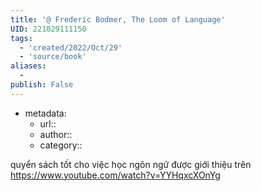 ```yaml
---
title: '@ Frederic Bodmer, The Loom of Language'
UID: 221029111150
tags:
  - 'created/2022/Oct/29'
  - 'source/book'
aliases:
  - 
publish: False
---
```

- metadata:
	- url::
	- author::
	- category::

quyển sách tốt cho việc học ngôn ngữ được giới thiệu trên https://www.youtube.com/watch?v=YYHqxcXOnYg
